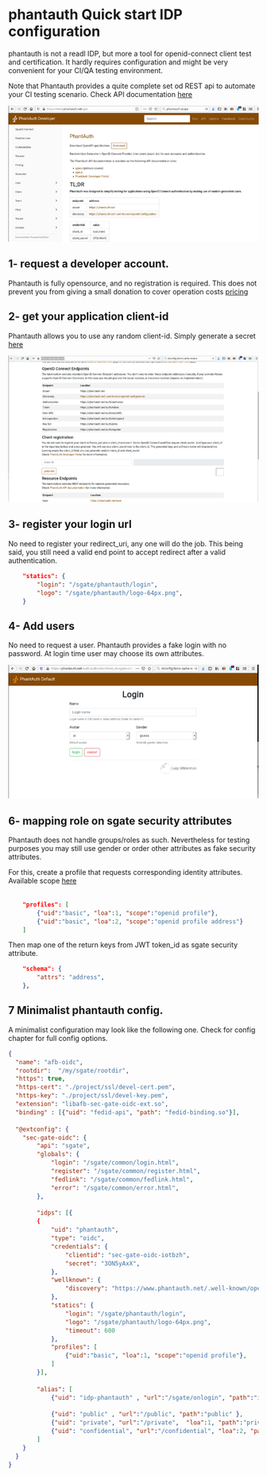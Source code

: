 # phantauth Quick start IDP configuration

phantauth is not a readl IDP, but more a tool for openid-connect client test and certification. It hardly requires configuration and might be very convenient for your CI/QA testing environment.

Note that Phantauth provides a quite complete set od REST api to automate your CI testing scenario. Check API documentation [here](https://www.phantauth.net/api/)

![home-documentation](../../docs/assets/phantauth/01-documentation-api.png)

## 1- request a developer account.

Phantauth is fully opensource, and no registration is required. This does not prevent you from giving a small donation to cover operation costs [pricing](https://www.phantauth.net/doc/#pricing)

## 2- get your application client-id

Phantauth allows you to use any random client-id. Simply generate a secret [here](https://www.phantauth.net/)

![register-clientid](../../docs/assets/phantauth/02-get-clientid.png)

## 3- register your login url

No need to register your redirect_uri, any one will do the job. This being said, you still need a valid end point to accept redirect after a valid authentication.

```json
    "statics": {
        "login": "/sgate/phantauth/login",
        "logo": "/sgate/phantauth/logo-64px.png",
    }
```

## 4- Add users

No need to request a user. Phantauth provides a fake login with no password. At login time user may choose its own attributes.

![register-user](../../docs/assets/phantauth/04-authenticate-user.png)


## 6- mapping role on sgate security attributes

Phantauth does not handle groups/roles as such. Nevertheless for testing purposes you may still use gender or order other attributes as fake security attributes.

For this, create a profile that requests corresponding identity attributes. Available scope [here](https://www.phantauth.net/doc/integration#scope)

```json

    "profiles": [
        {"uid":"basic", "loa":1, "scope":"openid profile"},
        {"uid":"basic", "loa":2, "scope":"openid profile address"}
    ]

```

Then map one of the return keys from JWT token_id as sgate security attribute.

```json
    "schema": {
        "attrs": "address",
    },
```

## 7 Minimalist phantauth config.

A minimalist configuration may look like the following one. Check for config chapter for full config options.

```json
{
  "name": "afb-oidc",
  "rootdir":  "/my/sgate/rootdir",
  "https": true,
  "https-cert": "./project/ssl/devel-cert.pem",
  "https-key": "./project/ssl/devel-key.pem",
  "extension": "libafb-sec-gate-oidc-ext.so",
  "binding" : [{"uid": "fedid-api", "path": "fedid-binding.so"}],

  "@extconfig": {
    "sec-gate-oidc": {
        "api": "sgate",
        "globals": {
            "login": "/sgate/common/login.html",
            "register": "/sgate/common/register.html",
            "fedlink": "/sgate/common/fedlink.html",
            "error": "/sgate/common/error.html",
        },

        "idps": [{
        {
            "uid": "phantauth",
            "type": "oidc",
            "credentials": {
                "clientid": "sec-gate-oidc-iotbzh",
                "secret": "3ON5yAxX",
            },
            "wellknown": {
                "discovery": "https://www.phantauth.net/.well-known/openid-configuration",
            },
            "statics": {
                "login": "/sgate/phantauth/login",
                "logo": "/sgate/phantauth/logo-64px.png",
                "timeout": 600
            },
            "profiles": [
                {"uid":"basic", "loa":1, "scope":"openid profile"},
            ]
        }],

        "alias": [
            {"uid": "idp-phantauth" , "url":"/sgate/onlogin", "path":"idps/phantauth" },

            {"uid": "public" , "url":"/public", "path":"public" },
            {"uid": "private", "url":"/private",  "loa":1, "path":"private" },
            {"uid": "confidential", "url":"/confidential", "loa":2, "path":"confidential" },
        ]
    }
  }
}
```
